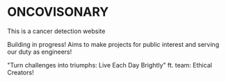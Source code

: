# ONCOVISONARY
This is a cancer detection website

Building in progress!
Aims to make projects for public interest and serving our duty as engineers!

"Turn challenges into triumphs: Live Each Day Brightly"
ft. team: Ethical Creators!
